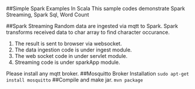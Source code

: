##Simple Spark Examples In Scala
This sample codes demonstrate Spark Streaming, Spark Sql, Word Count

##Spark Streaming
Random data are ingested via mqtt to Spark. Spark transforms received data to char array to find character occurance.
1. The result is sent to browser via websocket.	
2. The data ingestion code is under ingest module.	
3. The web socket code in under servlet module.	
4. Streaming code is under sparkApp module.	

Please install any mqtt broker.
##Mosquitto Broker Installation
`sudo apt-get install mosquitto`
##Compile and make jar.
`mvn package`

